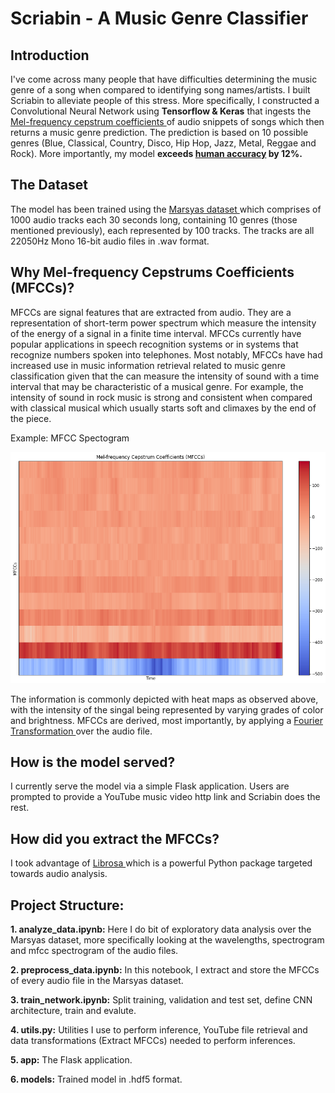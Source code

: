 # Scriabin - A Music Genre Classifier

## Introduction

I've come across many people that have difficulties determining the music genre of a song when compared to identifying song names/artists. I built Scriabin to alleviate people of this stress. More specifically, I constructed a Convolutional Neural Network using **Tensorflow & Keras** that ingests the <a href="https://en.wikipedia.org/wiki/Mel-frequency_cepstrum"> Mel-frequency cepstrum coefficients </a> of audio snippets of songs which then returns a music genre prediction. The prediction is based on 10 possible genres (Blue, Classical, Country, Disco, Hip Hop, Jazz, Metal, Reggae and Rock). More importantly, my model **exceeds <a href="https://arxiv.org/abs/1802.09697"> human accuracy</a> by 12%.** 

## The Dataset

The model has been trained using the <a href="http://marsyas.info/downloads/datasets.htmland"> Marsyas dataset </a> which comprises of 1000 audio tracks each 30 seconds long, containing 10 genres (those mentioned previously), each represented by 100 tracks. The tracks are all 22050Hz Mono 16-bit audio files in .wav format.

## Why Mel-frequency Cepstrums Coefficients (MFCCs)?

MFCCs are signal features that are extracted from audio. They are a representation of short-term power spectrum which measure the intensity of the energy of a signal in a finite time interval. MFCCs currently have popular applications in speech recognition systems or in systems that recognize numbers spoken into telephones. Most notably, MFCCs have had increased use in music information retrieval related to music genre classification given that the can measure the intensity of sound with a time interval that may be characteristic of a musical genre. For example, the intensity of sound in rock music is strong and consistent when compared with classical musical which usually starts soft and climaxes by the end of the piece.    

Example: MFCC Spectogram

![](mfcc_spectro.png)

The information is commonly depicted with heat maps as observed above, with the intensity of the singal being represented by varying grades of color and brightness. MFCCs are derived, most importantly, by applying a <a href="https://en.wikipedia.org/wiki/Fourier_transform"> Fourier Transformation </a> over the audio file.

## How is the model served?

I currently serve the model via a simple Flask application. Users are prompted to provide a YouTube music video http link and Scriabin does the rest. 

## How did you extract the MFCCs?

I took advantage of <a href="https://librosa.org/doc/latest/index.html"> Librosa </a> which is a powerful Python package targeted towards audio analysis.

## Project Structure:

**1. analyze_data.ipynb:** Here I do bit of exploratory data analysis over the Marsyas dataset, more specifically looking at the wavelengths, spectrogram and mfcc spectrogram of the audio files.

**2. preprocess_data.ipynb:** In this notebook, I extract and store the MFCCs of every audio file in the Marsyas dataset.

**3. train_network.ipynb:** Split training, validation and test set, define CNN architecture, train and evalute.

**4. utils.py:** Utilities I use to perform inference, YouTube file retrieval and data transformations (Extract MFCCs) needed to perform 
inferences.

**5. app:** The Flask application.

**6. models:** Trained model in .hdf5 format.









